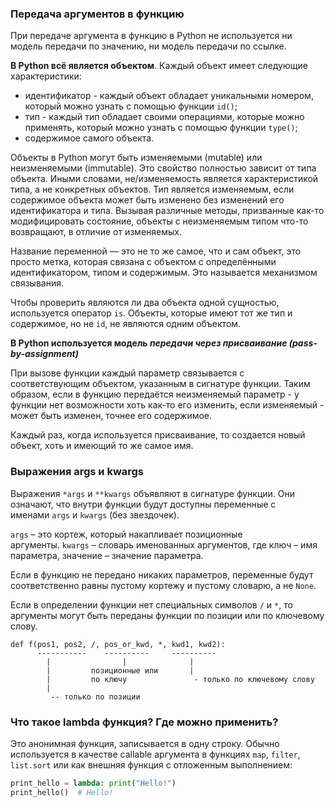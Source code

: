 ### Передача аргументов в функцию

При передаче аргумента в функцию в Python не используется ни модель передачи по значению, ни модель передачи по ссылке.

**В Python всё является объектом**. Каждый объект имеет следующие характеристики:

- идентификатор - каждый объект обладает уникальными номером, который можно узнать с помощью функции `id()`;
- тип - каждый тип обладает своими операциями, которые можно применять, который можно узнать с помощью функции `type()`;
- содержимое самого объекта.

Объекты в Python могут быть изменяемыми (mutable) или неизменяемыми (immutable). Это свойство полностью зависит от типа объекта. Иными словами, не/изменяемость является характеристикой типа, а не конкретных объектов.
Тип является изменяемым, если содержимое объекта может быть изменено без изменений его идентификатора и типа.
Вызывая различные методы, призванные как-то модифицировать состояние, объекты с неизменяемым типом что-то возвращают, в отличие от изменяемых.

Название переменной — это не то же самое, что и сам объект, это просто метка, которая связана с объектом с определёнными идентификатором, типом и содержимым. Это называется механизмом связывания.

Чтобы проверить являются ли два объекта одной сущностью, используется оператор `is`. Объекты, которые имеют тот же тип и содержимое, но не `id`, не являются одним объектом.

**В Python используется модель *передачи через присваивание (pass-by-assignment)***

При вызове функции каждый параметр связывается с соответствующим объектом, указанным в сигнатуре функции. Таким образом, если в функцию передаётся неизменяемый параметр - у функции нет возможности хоть как-то его изменить, если изменяемый - может быть изменен, точнее его содержимое.

Каждый раз, когда используется присваивание, то создается новый объект, хоть и имеющий то же самое имя.

### Выражения args и kwargs

Выражения `*args` и `**kwargs` объявляют в сигнатуре функции. Они означают, что внутри функции будут доступны переменные с именами `args` и `kwargs` (без звездочек).

`args` – это кортеж, который накапливает позиционные аргументы. `kwargs` – словарь именованных аргументов, где ключ – имя параметра, значение – значение параметра.

Если в функцию не передано никаких параметров, переменные будут соответственно равны пустому кортежу и пустому словарю, а не `None`.

Если в определении функции нет специальных символов `/` и `*`, то аргументы могут быть переданы функции по позиции или по ключевому слову.
```
def f(pos1, pos2, /, pos_or_kwd, *, kwd1, kwd2):
      -----------    ----------     ----------
        |                |              |
        |         позиционные или       |
        |         по ключу               - только по ключевому слову
        |
         -- только по позиции
```

### Что такое lambda функция? Где можно применить?

Это анонимная функция, записывается в одну строку. Обычно используется в качестве callable аргумента в функциях `map`, `filter`, `list.sort` или как внешняя функция с отложенным выполнением:

```python
print_hello = lambda: print("Hello!")
print_hello()  # Hello!
```